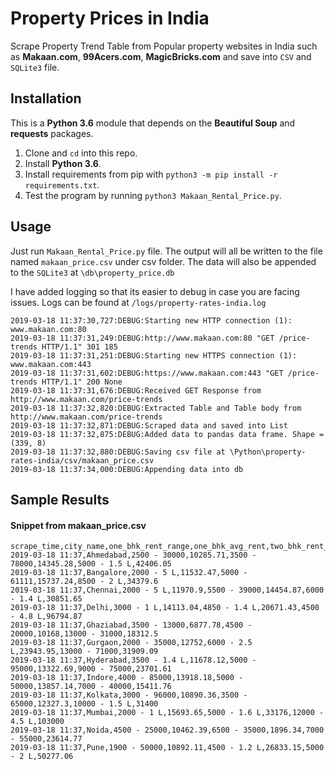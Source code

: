 # Property Prices in India

Scrape Property Trend Table from Popular property websites in India such as **Makaan.com**, **99Acers.com**, **MagicBricks.com** and save into `CSV` and `SQLite3` file.

## Installation

This is a **Python 3.6** module that depends on the **Beautiful Soup** and **requests** packages.

1. Clone and `cd` into this repo.
2. Install **Python 3.6**.
3. Install requirements from pip with `python3 -m pip install -r requirements.txt`.
4. Test the program by running `python3 Makaan_Rental_Price.py`.

## Usage

Just run `Makaan_Rental_Price.py` file. The output will all be written to the file named `makaan_price.csv` under csv folder. The data will also be appended to the `SQLite3` at `\db\property_price.db`

I have added logging so that its easier to debug in case you are facing issues. Logs can be found at `/logs/property-rates-india.log`


```text
2019-03-18 11:37:30,727:DEBUG:Starting new HTTP connection (1): www.makaan.com:80
2019-03-18 11:37:31,249:DEBUG:http://www.makaan.com:80 "GET /price-trends HTTP/1.1" 301 185
2019-03-18 11:37:31,251:DEBUG:Starting new HTTPS connection (1): www.makaan.com:443
2019-03-18 11:37:31,602:DEBUG:https://www.makaan.com:443 "GET /price-trends HTTP/1.1" 200 None
2019-03-18 11:37:31,676:DEBUG:Received GET Response from http://www.makaan.com/price-trends
2019-03-18 11:37:32,820:DEBUG:Extracted Table and Table body from http://www.makaan.com/price-trends
2019-03-18 11:37:32,871:DEBUG:Scraped data and saved into List
2019-03-18 11:37:32,875:DEBUG:Added data to pandas data frame. Shape = (339, 8)
2019-03-18 11:37:32,880:DEBUG:Saving csv file at \Python\property-rates-india/csv/makaan_price.csv
2019-03-18 11:37:34,000:DEBUG:Appending data into db
```

## Sample Results

#### Snippet from makaan_price.csv

```text
scrape_time,city_name,one_bhk_rent_range,one_bhk_avg_rent,two_bhk_rent_range,two_bhk_avg_rent,three_bhk_rent_range,three_bhk_avg_rent
2019-03-18 11:37,Ahmedabad,2500 - 30000,10285.71,3500 - 78000,14345.28,5000 - 1.5 L,42406.05
2019-03-18 11:37,Bangalore,2000 - 5 L,11532.47,5000 - 61111,15737.24,8500 - 2 L,34379.6
2019-03-18 11:37,Chennai,2000 - 5 L,11970.9,5500 - 39000,14454.87,6000 - 1.4 L,30851.65
2019-03-18 11:37,Delhi,3000 - 1 L,14113.04,4850 - 1.4 L,20671.43,4500 - 4.8 L,96794.87
2019-03-18 11:37,Ghaziabad,3500 - 13000,6877.78,4500 - 20000,10168,13000 - 31000,18312.5
2019-03-18 11:37,Gurgaon,2000 - 35000,12752,6000 - 2.5 L,23943.95,13000 - 71000,31909.09
2019-03-18 11:37,Hyderabad,3500 - 1.4 L,11678.12,5000 - 95000,13322.69,9000 - 75000,23701.61
2019-03-18 11:37,Indore,4000 - 85000,13918.18,5000 - 50000,13857.14,7000 - 40000,15411.76
2019-03-18 11:37,Kolkata,3000 - 96000,10890.36,3500 - 65000,12327.3,10000 - 1.5 L,31400
2019-03-18 11:37,Mumbai,2000 - 1 L,15693.65,5000 - 1.6 L,33176,12000 - 4.5 L,103000
2019-03-18 11:37,Noida,4500 - 25000,10462.39,6500 - 35000,1896.34,7000 - 55000,23614.77
2019-03-18 11:37,Pune,1900 - 50000,10892.11,4500 - 1.2 L,26833.15,5000 - 2 L,50277.06
```